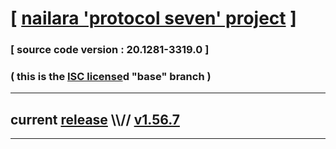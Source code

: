 
# [ [nailara 'protocol seven' project](http://src.nailara.net/) ]

### [ source code version : 20.1281-3319.0 ]

### ( this is the [ISC license](license)d "base" branch )
---
## current [release](https://github.com/anotherlink/nailara/releases) \\\\// [v1.56.7](https://github.com/anotherlink/nailara/releases/tag/v1.56.7)
---
